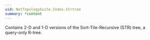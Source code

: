 ```yaml
---
uid: NetTopologySuite.Index.Strtree
summary: *content
---
```

Contains 2-D and 1-D versions of the Sort-Tile-Recursive (STR) tree, a query-only R-tree.
